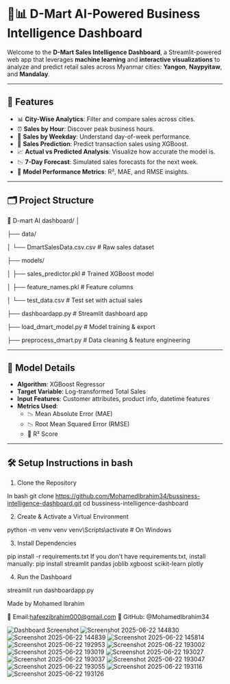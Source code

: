 # 🧠📊 D-Mart AI-Powered Business Intelligence Dashboard

Welcome to the **D-Mart Sales Intelligence Dashboard**, a Streamlit-powered web app that leverages **machine learning** and **interactive visualizations** to analyze and predict retail sales across Myanmar cities: **Yangon**, **Naypyitaw**, and **Mandalay**.


---

## 🚀 Features

- 📊 **City-Wise Analytics**: Filter and compare sales across cities.
- ⏰ **Sales by Hour**: Discover peak business hours.
- 📅 **Sales by Weekday**: Understand day-of-week performance.
- 🔮 **Sales Prediction**: Predict transaction sales using XGBoost.
- 📈 **Actual vs Predicted Analysis**: Visualize how accurate the model is.
- 📉 **7-Day Forecast**: Simulated sales forecasts for the next week.
- 🧮 **Model Performance Metrics**: R², MAE, and RMSE insights.

---

## 🗂️ Project Structure

📁 D-mart AI dashboard/
│

├── data/

│ └── DmartSalesData.csv.csv # Raw sales dataset


├── models/

│ ├── sales_predictor.pkl # Trained XGBoost model

│ ├── feature_names.pkl # Feature columns

│ └── test_data.csv # Test set with actual sales


├── dashboardapp.py # Streamlit dashboard app

├── load_dmart_model.py # Model training & export

├── preprocess_dmart.py # Data cleaning & feature engineering


---

## 🧠 Model Details

- **Algorithm**: XGBoost Regressor
- **Target Variable**: Log-transformed Total Sales
- **Input Features**: Customer attributes, product info, datetime features
- **Metrics Used**:
  - 📉 Mean Absolute Error (MAE)
  - 📉 Root Mean Squared Error (RMSE)
  - 🧮 R² Score

---

## 🛠️ Setup Instructions in bash

1. Clone the Repository

In bash git clone https://github.com/MohamedIbrahim34/bussiness-intelligence-dashboard.git
cd bussiness-intelligence-dashboard

2. Create & Activate a Virtual Environment

python -m venv venv
venv\Scripts\activate   # On Windows

3. Install Dependencies

pip install -r requirements.txt
If you don't have requirements.txt, install manually:
pip install streamlit pandas joblib xgboost scikit-learn plotly

4. Run the Dashboard

streamlit run dashboardapp.py

Made  by Mohamed Ibrahim

📧 Email:hafeezibrahim000@gmail.com
📌 GitHub: @MohamedIbrahim34

![Dashboard Screenshot](https://github.com/user-attachments/assets/9f8e46eb-f934-4bda-9e70-6ea379dc0de9)
![Screenshot 2025-06-22 144830](https://github.com/user-attachments/assets/b7962ef1-7d63-4163-b111-5e4cfb0ffea6)
![Screenshot 2025-06-22 144839](https://github.com/user-attachments/assets/949509e3-d21c-419e-8595-a46f6979c816)
![Screenshot 2025-06-22 145814](https://github.com/user-attachments/assets/1ed9969b-473e-4734-a639-c849fa8b899f)
![Screenshot 2025-06-22 192953](https://github.com/user-attachments/assets/6a8549ea-4722-44c6-91ae-8f62004de698)
![Screenshot 2025-06-22 193002](https://github.com/user-attachments/assets/a79cd4da-7652-4d82-9563-1c27d03520f7)
![Screenshot 2025-06-22 193019](https://github.com/user-attachments/assets/d6ecd698-537d-4918-97ec-bc02c1f6927e)
![Screenshot 2025-06-22 193027](https://github.com/user-attachments/assets/49c9f33f-f3e9-4ded-a4cd-6e328ed49f19)
![Screenshot 2025-06-22 193037](https://github.com/user-attachments/assets/b0332872-00a7-44e6-b911-fc7397c92fde)
![Screenshot 2025-06-22 193047](https://github.com/user-attachments/assets/3545d936-888e-4704-9f4c-7320aa4b06fb)
![Screenshot 2025-06-22 193055](https://github.com/user-attachments/assets/2a34414d-099b-48ca-ac52-59dc3aab940c)
![Screenshot 2025-06-22 193116](https://github.com/user-attachments/assets/b1ad6060-8702-4c85-8e91-aa109d31b4c8)
![Screenshot 2025-06-22 193126](https://github.com/user-attachments/assets/64794b89-6e48-476b-8745-a68f73e2d868)






